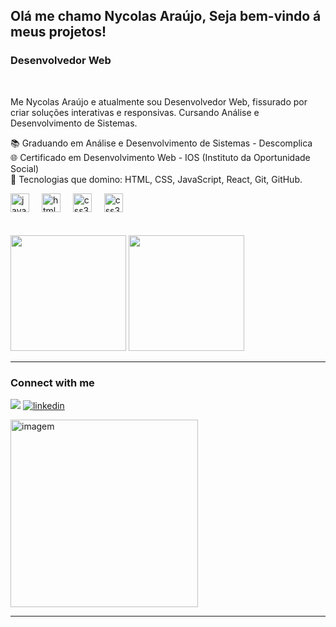 <h2>Olá me chamo Nycolas Araújo, Seja bem-vindo á meus projetos!</h2>
    <h3>Desenvolvedor Web</h3>
    <br>
    <p>Me Nycolas Araújo e atualmente sou Desenvolvedor Web, fissurado por criar soluções interativas e responsivas. Cursando Análise e Desenvolvimento de Sistemas. </p>
    <p>
        📚 Graduando em Análise e Desenvolvimento de Sistemas - Descomplica  
        <br>
🌐 Certificado em Desenvolvimento Web - IOS (Instituto da Oportunidade Social)  <br>
🔧 Tecnologias que domino: HTML, CSS, JavaScript, React, Git, GitHub.</p>
<div align="left">
  <img src="https://cdn.jsdelivr.net/gh/devicons/devicon/icons/javascript/javascript-original.svg" height="30" alt="javascript logo"  />
  <img width="12" />
  <img src="https://cdn.jsdelivr.net/gh/devicons/devicon/icons/html5/html5-original.svg" height="30" alt="html5 logo"  />
  <img width="12" />
  <img src="https://cdn.jsdelivr.net/gh/devicons/devicon/icons/css3/css3-original.svg" height="30" alt="css3 logo"  />
  <img width="12" /> 
  <img src="https://cdn.jsdelivr.net/gh/devicons/devicon@latest/icons/react/react-original.svg" height="30" alt="css3 logo"  />
  <img width="12" /> 
</div>
<br><br>
<div align="left">
    <img height="185em"  src="https://github-readme-stats.vercel.app/api?username=araujony&show_icons=true&theme=dracula&include_all_commits=true&count_private=true"/> 
    <img height="185em" src="https://github-readme-stats.vercel.app/api/top-langs/?username=araujony&layout=compact&langs_count=10&theme=dracula"/>
 
 
</div>
<hr>
<h3>Connect with me</h3>
<p aligh="left">
    <a href="https://www.instagram.com/araujo.n1/" target="blank"><img src="https://upload.wikimedia.org/wikipedia/commons/thumb/a/a5/Instagram_icon.png/2048px-Instagram_icon.png" aligh="left"></a>
    <a href="https://www.instagram.com/araujo.n1/" target="blank"><img src="https://img.icons8.com/color/48/linkedin.png" alt="linkedin" aligh="top"></a>
</p>
<div>
    <img alt="imagem" width="300" src="https://media2.giphy.com/media/WhJawCgeNXGN2/giphy.gif?cid=ecf05e474t6d7555vq130falsfvlgnmqmxdovyuyd5y791db&ep=v1_gifs_related&rid=giphy.gif&ct=g">
<hr>
</div>
